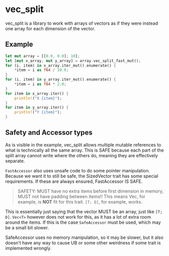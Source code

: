 # vec_split

vec_split is a library to work with arrays of vectors as if they were instead 
one array for each dimension of the vector.

## Example

```rs
let mut array = [[0.0, 0.0]; 10];
let [mut x_array, mut y_array] = array.vec_split_fast_mut();
for (i, item) in x_array.iter_mut().enumerate() {
    *item = i as f64 / 10.0;
}
for (i, item) in y_array.iter_mut().enumerate() {
    *item = i as f64 * 2.0;
}
for item in x_array.iter() {
    println!("X {item}");
}
for item in y_array.iter() {
    println!("Y {item}");
}
```

## Safety and Accessor types

As is visible in the example, vec_split allows multiple mutable references to
what is technically all the same array. This is SAFE because each part of the
split array cannot write where the others do, meaning they are effectively
separate.

`FastAccessor` also uses unsafe code to do some pointer manipulation. Because
we want it to still be safe, the SizedVector trait has some special 
requirements. If these are always ensured, FastAccessor IS SAFE.

> SAFETY: MUST have no extra items before first dimension in memory, MUST
> not have padding between items!! This means Vec, for example, is **NOT**
> fit for this trait. `[T; D]`, for example, works.

This is essentially just saying that the vector MUST be an array, just like
`[T; D]`. `Vec<T>` however does not work for this, as it has a lot of extra
room around the items. If this is the case `SafeAccessor` must be used, which
may be a small bit slower.

SafeAccessor uses no memory manipulation, so it may be slower, but it also
doesn't have any way to cause UB or some other weirdness if some trait is
implemented wrongly.
